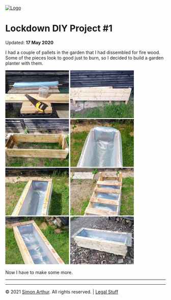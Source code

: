 <script src="https://www.simonarthur.co.uk/includes/scripts/md-page.js"></script>

[![Logo](https://www.simonarthur.co.uk/includes/images/anomis66_jack.png "Keep It Simple, Simon")][home]






Lockdown DIY Project #1
=======================

Updated: **17 May 2020**

I had a couple of pallets in the garden that I had dissembled for fire wood. Some of the pieces look to good just to burn, so I decided to build a garden planter with them.

[![Pallet wood, reinforced polythene and DIY tools](2020-05-17-1.jpg "Pallet wood, reinforced polythene and DIY tools")](2020-05-17-1x.jpg)
[![First I assembled the sides - 3 planks, 2 legs](2020-05-17-2.jpg "First I assembled the sides - 3 planks, 2 legs")](2020-05-17-2x.jpg)
[![Then I attached the end planks forming a rectangle](2020-05-17-3.jpg "Then I attached the end planks forming a rectangle")](2020-05-17-3x.jpg)
[![Then I lined the planter with the polythene and secured with staples](2020-05-17-4.jpg "Then I lined the planter with the polythene and secured with staples")](2020-05-17-4x.jpg)
[![Then I nailed some wooden trim around the lip](2020-05-17-5.jpg "Then I nailed some wooden trim around the lip")](2020-05-17-5x.jpg)
[![Wood panels across the based give the polythene more support](2020-05-17-6.jpg "Wood panels across the based give the polythene more support")](2020-05-17-6x.jpg)
[![Lastly, I trimmed away the surplus polythene from under the lip](2020-05-17-7.jpg "Lastly, I trimmed away the surplus polythene from under the lip")](2020-05-17-7x.jpg)
[![A quick sanding and we are ready for some wood preserve](2020-05-17-8.jpg "A quick sanding and we are ready for some wood preserve")](2020-05-17-8x.jpg)

Now I have to make some more.






------

<ul id="myNavbar" class="columns"></ul>
<script src="https://www.simonarthur.co.uk/includes/scripts/navigation.news.js"></script>

------

&copy; 2021 [Simon Arthur][home].  All rights reserved. | [Legal Stuff][legal]

[home]: <https://www.simonarthur.co.uk/> "Keep It Simple, Simon"
[legal]: <https://www.simonarthur.co.uk/legal.html> "Legal Stuff"